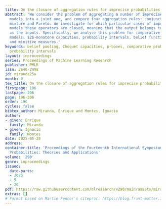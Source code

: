 ```yaml
---
title: On the closure of aggregation rules for imprecise probabilities
abstract: 'We consider the problem of aggregating a number of imprecise probability
  models into a joint one, and compare four aggregation rules: conjunction, disjunction,
  mixture and Pareto. We investigate for which particular cases of imprecise probability
  models these operators are closed, meaning that the output belongs to the same family
  as the inputs. Specifically, we analyse this problem for comparative probability
  models, $2$-monotone capacities, probability intervals, belief functions, p-boxes
  and minitive measures.'
keywords: belief pooling, Choquet capacities, p-boxes, comparative probabilities,
  probability intervals
layout: inproceedings
series: Proceedings of Machine Learning Research
publisher: PMLR
issn: 2640-3498
id: miranda25a
month: 0
tex_title: On the closure of aggregation rules for imprecise probabilities
firstpage: 196
lastpage: 206
page: 196-206
order: 196
cycles: false
bibtex_author: Miranda, Enrique and Montes, Ignacio
author:
- given: Enrique
  family: Miranda
- given: Ignacio
  family: Montes
date: 2025-05-20
address:
container-title: 'Proceedings of the Fourteenth International Symposium on Imprecise
  Probabilities: Theories and Applications'
volume: '290'
genre: inproceedings
issued:
  date-parts:
  - 2025
  - 5
  - 20
pdf: https://raw.githubusercontent.com/mlresearch/v290/main/assets/miranda25a/miranda25a.pdf
extras: []
# Format based on Martin Fenner's citeproc: https://blog.front-matter.io/posts/citeproc-yaml-for-bibliographies/
---
```

